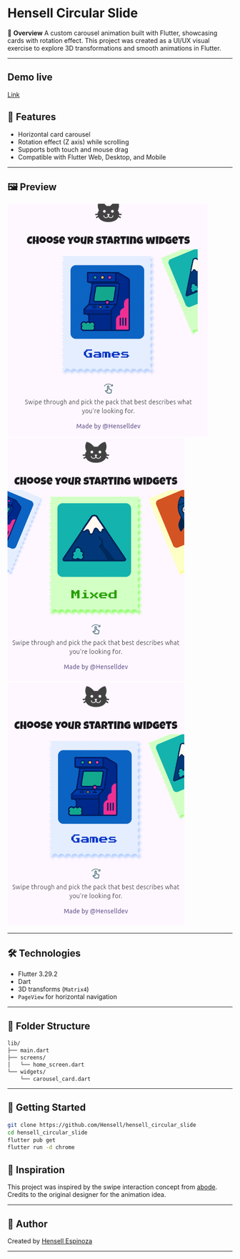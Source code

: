 # Hensell Circular Slide

🎯 **Overview**
A custom carousel animation built with Flutter, showcasing cards with rotation effect. This project was created as a UI/UX visual exercise to explore 3D transformations and smooth animations in Flutter.

---

## Demo live

[Link](https://hensell-circular-slide.pages.dev)


## 🚀 Features

- Horizontal card carousel
- Rotation effect (Z axis) while scrolling
- Supports both touch and mouse drag
- Compatible with Flutter Web, Desktop, and Mobile

---

## 🖼️ Preview

<img src="screenshots/1.gif" />
<img src="screenshots/1.png" />
<img src="screenshots/2.png" />

---

## 🛠️ Technologies

- Flutter 3.29.2
- Dart
- 3D transforms (`Matrix4`)
- `PageView` for horizontal navigation

---

## 📂 Folder Structure

```
lib/
├── main.dart
├── screens/
│   └── home_screen.dart
└── widgets/
    └── carousel_card.dart
```

---

## 🔧 Getting Started

```bash
git clone https://github.com/Hensell/hensell_circular_slide
cd hensell_circular_slide
flutter pub get
flutter run -d chrome
```

## 🙏 Inspiration

This project was inspired by the swipe interaction concept from [abode](https://60fps.design/shots/abode-swipe-widgets-interaction).  
Credits to the original designer for the animation idea.

---

## 🧠 Author

Created by [Hensell Espinoza](https://hensell.dev)

---
